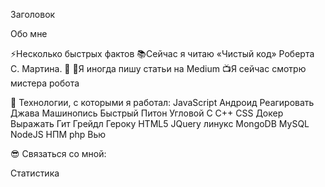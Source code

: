 Заголовок

Обо мне

⚡️Несколько быстрых фактов
📚Сейчас я читаю «Чистый код» Роберта С. Мартина.
🎯
📝Я иногда пишу статьи на Medium
📺Я сейчас смотрю мистера робота

🚀 Технологии, с которыми я работал:
JavaScript Андроид Реагировать Джава Машинопись Быстрый Питон Угловой С С++ CSS Докер Выражать Гит Грейдл Героку HTML5 JQuery линукс MongoDB MySQL NodeJS НПМ php Вью

😎 Связаться со мной:

Статистика